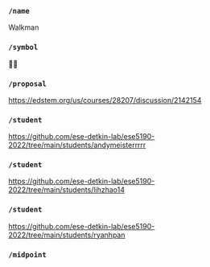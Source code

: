 ### `/name`
Walkman
### `/symbol`
🚶‍♂️
### `/proposal`
https://edstem.org/us/courses/28207/discussion/2142154
### `/student`
https://github.com/ese-detkin-lab/ese5190-2022/tree/main/students/andymeisterrrrr
### `/student`
https://github.com/ese-detkin-lab/ese5190-2022/tree/main/students/lihzhao14
### `/student`
https://github.com/ese-detkin-lab/ese5190-2022/tree/main/students/ryanhpan
### `/midpoint`
